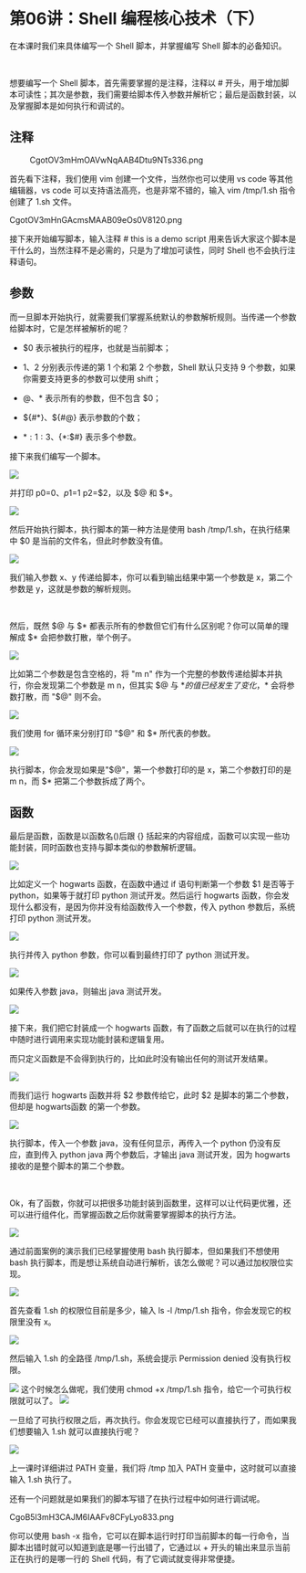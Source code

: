 # 第06讲：Shell 编程核心技术（下）

在本课时我们来具体编写一个 Shell 脚本，并掌握编写 Shell 脚本的必备知识。

 

想要编写一个 Shell 脚本，首先需要掌握的是注释，注释以 # 开头，用于增加脚本可读性；其次是参数，我们需要给脚本传入参数并解析它；最后是函数封装，以及掌握脚本是如何执行和调试的。

## 注释

          
CgotOV3mHmOAVwNqAAB4Dtu9NTs336.png


首先看下注释，我们使用 vim 创建一个文件，当然你也可以使用 vs code 等其他编辑器，vs code 可以支持语法高亮，也是非常不错的，输入 vim /tmp/1.sh 指令创建了 1.sh 文件。 

CgotOV3mHnGAcmsMAAB09eOs0V8120.png

接下来开始编写脚本，输入注释 # this is a demo script 用来告诉大家这个脚本是干什么的，当然注释不是必需的，只是为了增加可读性，同时 Shell 也不会执行注释语句。

## 参数     

而一旦脚本开始执行，就需要我们掌握系统默认的参数解析规则。当传递一个参数给脚本时，它是怎样被解析的呢？

* $0 表示被执行的程序，也就是当前脚本；

* $1、$2 分别表示传递的第 1 个和第 2 个参数，Shell 默认只支持 9 个参数，如果你需要支持更多的参数可以使用 shift；

* $@、$* 表示所有的参数，但不包含 $0；

* ${#*}、${#@} 表示参数的个数；

* ${*:1:3}、${*:$#} 表示多个参数。

接下来我们编写一个脚本。     

![](/static/image/CgoB5l3mHnyAa4b9AACcvwS38OE594.png)

并打印 p0=$0、p1=$1 p2=$2，以及 $@ 和 $*。

![](/static/image/CgoB5l3mHoWAaTN7AAHqWUW2NTU287.png)

然后开始执行脚本，执行脚本的第一种方法是使用 bash /tmp/1.sh，在执行结果中 $0 是当前的文件名，但此时参数没有值。

![](/static/image/CgotOV3mHo2ARK47AAHLXCyvNz8110.png)

我们输入参数 x、y 传递给脚本，你可以看到输出结果中第一个参数是 x，第二个参数是 y，这就是参数的解析规则。

             

然后，既然 $@ 与 $* 都表示所有的参数但它们有什么区别呢？你可以简单的理解成 $* 会把参数打散，举个例子。

![](/static/image/CgoB5l3mHpaAJwbtAAGm5AmGJZA068.png)

比如第二个参数是包含空格的，将 "m n" 作为一个完整的参数传递给脚本并执行，你会发现第二个参数是 m n，但其实 $@ 与 $* 的值已经发生了变化，$* 会将参数打散，而 "$@" 则不会。

![](/static/image/CgoB5l3mHp-AGEWgAACvvz4hjIA356.png)

我们使用 for 循环来分别打印 "$@" 和 $* 所代表的参数。

![](/static/image/CgotOV3mHqmAJ1dsAAFw0CGIpXM118.png)

执行脚本，你会发现如果是"$@"，第一个参数打印的是 x，第二个参数打印的是 m n，而 $* 把第二个参数拆成了两个。

## 函数     

最后是函数，函数是以函数名()后跟 {} 括起来的内容组成，函数可以实现一些功能封装，同时函数也支持与脚本类似的参数解析逻辑。

![](/static/image/CgoB5l3mHrSALa60AAG18PfnhoY767.png)

比如定义一个 hogwarts 函数，在函数中通过 if 语句判断第一个参数 $1 是否等于 python，如果等于就打印 python 测试开发。然后运行 hogwarts 函数，你会发现什么都没有，是因为你并没有给函数传入一个参数，传入 python 参数后，系统打印 python 测试开发。

![](/static/image/CgotOV3mHr-AN2ZyAAEBtQa6ZR8422.png)

执行并传入 python 参数，你可以看到最终打印了 python 测试开发。

![](/static/image/CgoB5l3mHtGAaT5OAAG5fFP2WZw702.png)

如果传入参数 java，则输出 java 测试开发。

![](/static/image/CgotOV3mHtuANXSqAAEH6Py_Xac382.png)

接下来，我们把它封装成一个 hogwarts 函数，有了函数之后就可以在执行的过程中随时进行调用来实现功能封装和逻辑复用。

而只定义函数是不会得到执行的，比如此时没有输出任何的测试开发结果。

![](/static/image/CgotOV3mHxiAYFWfAAEdgQmOdxA853.png)

而我们运行 hogwarts 函数并将 $2 参数传给它，此时 $2 是脚本的第二个参数，但却是 hogwarts函数 的第一个参数。

![](/static/image/CgoB5l3mHyKANsqtAAGM238AlPY383.png)

执行脚本，传入一个参数 java，没有任何显示，再传入一个 python 仍没有反应，直到传入 python java 两个参数后，才输出 java 测试开发，因为 hogwarts 接收的是整个脚本的第二个参数。

             

Ok，有了函数，你就可以把很多功能封装到函数里，这样可以让代码更优雅，还可以进行组件化，而掌握函数之后你就需要掌握脚本的执行方法。

![](/static/image/CgotOV3mHy2AA4GsAAFi8HS0YMk372.png)

通过前面案例的演示我们已经掌握使用 bash 执行脚本，但如果我们不想使用 bash 执行脚本，而是想让系统自动进行解析，该怎么做呢？可以通过加权限位实现。

![](/static/image/CgotOV3mHzeAXyu9AAGwW6ETkz4673.png)

首先查看 1.sh 的权限位目前是多少，输入 ls -l /tmp/1.sh 指令，你会发现它的权限里没有 x。

![](/static/image/CgotOV3mH0OAUIsfAAGy_TmPGnc630.png)

然后输入 1.sh 的全路径 /tmp/1.sh，系统会提示 Permission denied 没有执行权限。

![](/static/image/CgotOV3mH0yAbthXAAG_xPVX3HE664.png)
这个时候怎么做呢，我们使用 chmod +x /tmp/1.sh 指令，给它一个可执行权限就可以了。
![](/static/image/CgoB5l3mH1qAZynAAAG9pFvkV0M505.png)

一旦给了可执行权限之后，再次执行。你会发现它已经可以直接执行了，而如果我们想要输入 1.sh 就可以直接执行呢？

![](/static/image/CgoB5l3mH2aAOOGLAAG4sIaDfBY784.png)

上一课时详细讲过 PATH 变量，我们将 /tmp 加入 PATH 变量中，这时就可以直接输入 1.sh 执行了。

还有一个问题就是如果我们的脚本写错了在执行过程中如何进行调试呢。

CgoB5l3mH3CAJM6IAAFv8CFyLyo833.png

你可以使用 bash -x 指令，它可以在脚本运行时打印当前脚本的每一行命令，当脚本出错时就可以知道到底是哪一行出错了，它通过以 + 开头的输出来显示当前正在执行的是哪一行的 Shell 代码，有了它调试就变得非常便捷。